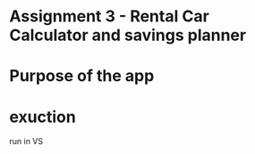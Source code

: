 # Assignment 3 - Rental Car Calculator and savings planner

# Purpose of the app

# exuction
run in VS
